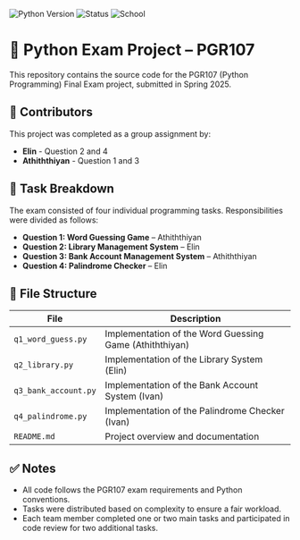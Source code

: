 ![Python Version](https://img.shields.io/badge/python-3.12.7%2B-blue)
![Status](https://img.shields.io/badge/status-draft-brightgreen)
![School](https://img.shields.io/badge/Kristiania%20University%20College-PGR107-red)


# 🐍 Python Exam Project – PGR107


This repository contains the source code for the PGR107 (Python Programming) Final Exam project, submitted in Spring 2025.


##  👥 Contributors


This project was completed as a group assignment by:
- **Elin**  - Question 2 and 4
- **Athiththiyan**  - Question 1 and 3

## 📝 Task Breakdown

The exam consisted of four individual programming tasks. Responsibilities were divided as follows:


- **Question 1: Word Guessing Game** – Athiththiyan
- **Question 2: Library Management System** – Elin  
- **Question 3: Bank Account Management System** – Athiththiyan  
- **Question 4: Palindrome Checker** – Elin


## 📁 File Structure

| File                  | Description                                             |
|-----------------------|---------------------------------------------------------|
| `q1_word_guess.py`    | Implementation of the Word Guessing Game (Athiththiyan) |
| `q2_library.py`       | Implementation of the Library System  (Elin)            |
| `q3_bank_account.py`  | Implementation of the Bank Account System  (Ivan)       |
| `q4_palindrome.py`    | Implementation of the Palindrome Checker   (Ivan)       |
| `README.md`           | Project overview and documentation                      |

## ✅ Notes

- All code follows the PGR107 exam requirements and Python conventions.
- Tasks were distributed based on complexity to ensure a fair workload.
- Each team member completed one or two main tasks and participated in code review for two additional tasks.
